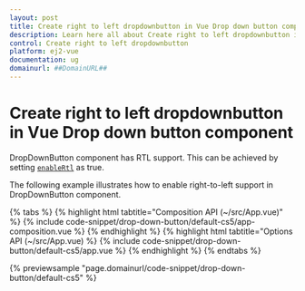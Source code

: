 ```yaml
---
layout: post
title: Create right to left dropdownbutton in Vue Drop down button component | Syncfusion
description: Learn here all about Create right to left dropdownbutton in Syncfusion Vue Drop down button component of Syncfusion Essential JS 2 and more.
control: Create right to left dropdownbutton 
platform: ej2-vue
documentation: ug
domainurl: ##DomainURL##
---
```


# Create right to left dropdownbutton in Vue Drop down button component

DropDownButton component has RTL support. This can be achieved by setting [`enableRtl`](https://ej2.syncfusion.com/vue/documentation/api/drop-down-button/#enablertl) as true.

The following example illustrates how to enable right-to-left support in DropDownButton component.

{% tabs %}
{% highlight html tabtitle="Composition API (~/src/App.vue)" %}
{% include code-snippet/drop-down-button/default-cs5/app-composition.vue %}
{% endhighlight %}
{% highlight html tabtitle="Options API (~/src/App.vue) %}
{% include code-snippet/drop-down-button/default-cs5/app.vue %}
{% endhighlight %}
{% endtabs %}
        
{% previewsample "page.domainurl/code-snippet/drop-down-button/default-cs5" %}
